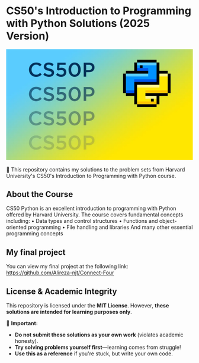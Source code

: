 # CS50's Introduction to Programming with Python Solutions (2025 Version)

![](./poster.webp)

🐍 This repository contains my solutions to the problem sets from Harvard University's CS50's Introduction to Programming with Python course.

## About the Course
CS50 Python is an excellent introduction to programming with Python offered by Harvard University. The course covers fundamental concepts including:
  • Data types and control structures
  • Functions and object-oriented programming
  • File handling and libraries
  And many other essential programming concepts

## My final project
You can view my final project at the following link:
<https://github.com/Alireza-njt/Connect-Four>

## **License & Academic Integrity**  
This repository is licensed under the **MIT License**. However, **these solutions are intended for learning purposes only**.  

🚨 **Important:**  
- **Do not submit these solutions as your own work** (violates academic honesty).  
- **Try solving problems yourself first**—learning comes from struggle!  
- **Use this as a reference** if you're stuck, but write your own code.  
